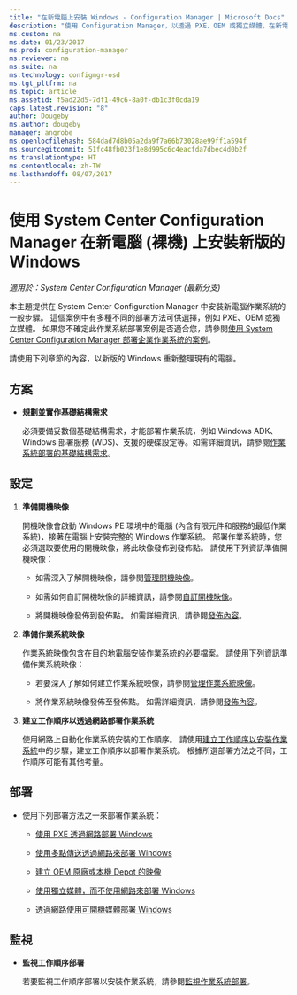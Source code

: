 ```yaml
---
title: "在新電腦上安裝 Windows - Configuration Manager | Microsoft Docs"
description: "使用 Configuration Manager，以透過 PXE、OEM 或獨立媒體，在新電腦 (裸機) 上安裝作業系統。"
ms.custom: na
ms.date: 01/23/2017
ms.prod: configuration-manager
ms.reviewer: na
ms.suite: na
ms.technology: configmgr-osd
ms.tgt_pltfrm: na
ms.topic: article
ms.assetid: f5ad22d5-7df1-49c6-8a0f-db1c3f0cda19
caps.latest.revision: "8"
author: Dougeby
ms.author: dougeby
manager: angrobe
ms.openlocfilehash: 584dad7d8b05a2da9f7a66b73028ae99ff1a594f
ms.sourcegitcommit: 51fc48fb023f1e8d995c6c4eacfda7dbec4d0b2f
ms.translationtype: HT
ms.contentlocale: zh-TW
ms.lasthandoff: 08/07/2017
---
```

# <a name="install-a-new-version-of-windows-on-a-new-computer-bare-metal-with-system-center-configuration-manager"></a>使用 System Center Configuration Manager 在新電腦 (裸機) 上安裝新版的 Windows

*適用於：System Center Configuration Manager (最新分支)*

本主題提供在 System Center Configuration Manager 中安裝新電腦作業系統的一般步驟。 這個案例中有多種不同的部署方法可供選擇，例如 PXE、OEM 或獨立媒體。 如果您不確定此作業系統部署案例是否適合您，請參閱[使用 System Center Configuration Manager 部署企業作業系統的案例](scenarios-to-deploy-enterprise-operating-systems.md)。  

請使用下列章節的內容，以新版的 Windows 重新整理現有的電腦。  

##  <a name="BKMK_Plan"></a> 方案  

-   **規劃並實作基礎結構需求**  

     必須要備妥數個基礎結構需求，才能部署作業系統，例如 Windows ADK、Windows 部署服務 (WDS)、支援的硬碟設定等。如需詳細資訊，請參閱[作業系統部署的基礎結構需求](../plan-design/infrastructure-requirements-for-operating-system-deployment.md)。

##  <a name="BKMK_Configure"></a> 設定  

1.  **準備開機映像**  

     開機映像會啟動 Windows PE 環境中的電腦 (內含有限元件和服務的最低作業系統)，接著在電腦上安裝完整的 Windows 作業系統。   部署作業系統時，您必須選取要使用的開機映像，將此映像發佈到發佈點。 請使用下列資訊準備開機映像：  

    -   如需深入了解開機映像，請參閱[管理開機映像](../get-started/manage-boot-images.md)。  

    -   如需如何自訂開機映像的詳細資訊，請參閱[自訂開機映像](../get-started/customize-boot-images.md)。  

    -   將開機映像發佈到發佈點。 如需詳細資訊，請參閱[發佈內容](../../core/servers/deploy/configure/deploy-and-manage-content.md#a-namebkmkdistributea-distribute-content)。  

2.  **準備作業系統映像**  

     作業系統映像包含在目的地電腦安裝作業系統的必要檔案。 請使用下列資訊準備作業系統映像：  

    -   若要深入了解如何建立作業系統映像，請參閱[管理作業系統映像](../get-started/manage-operating-system-images.md)。

    -   將作業系統映像發佈至發佈點。 如需詳細資訊，請參閱[發佈內容](../../core/servers/deploy/configure/deploy-and-manage-content.md#a-namebkmkdistributea-distribute-content)。

3.  **建立工作順序以透過網路部署作業系統**  

     使用網路上自動化作業系統安裝的工作順序。 請使用[建立工作順序以安裝作業系統](create-a-task-sequence-to-install-an-operating-system.md)中的步驟，建立工作順序以部署作業系統。 根據所選部署方法之不同，工作順序可能有其他考量。  

##  <a name="BKMK_Deploy"></a> 部署  

-   使用下列部署方法之一來部署作業系統：  

    -   [使用 PXE 透過網路部署 Windows](use-pxe-to-deploy-windows-over-the-network.md)  

    -   [使用多點傳送透過網路來部署 Windows](use-multicast-to-deploy-windows-over-the-network.md)  

    -   [建立 OEM 原廠或本機 Depot 的映像](create-an-image-for-an-oem-in-factory-or-a-local-depot.md)  

    -   [使用獨立媒體，而不使用網路來部署 Windows](use-stand-alone-media-to-deploy-windows-without-using-the-network.md)  

    -   [透過網路使用可開機媒體部署 Windows](use-bootable-media-to-deploy-windows-over-the-network.md)  

## <a name="monitor"></a>監視  

-   **監視工作順序部署**  

     若要監視工作順序部署以安裝作業系統，請參閱[監視作業系統部署](monitor-operating-system-deployments.md)。  
